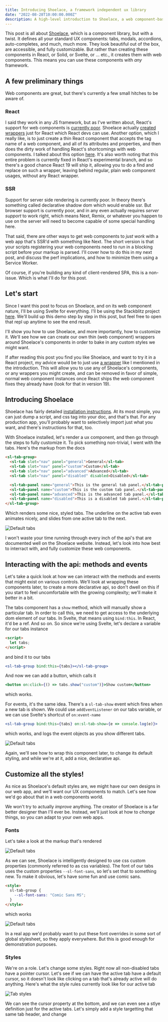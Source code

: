 ```yaml
---
title: Introducing Shoelace, a framework independent ux library
date: "2022-08-28T10:00:00.000Z"
description: A high-level introduction to Shoelace, a web component-based ux library.
---
```


This post is all about [Shoelace](https://shoelace.style/), which is a component library, but with a twist. It defines all your standard UX components: tabs, modals, accordions, auto-completes, and much, much more. They look beautiful out of the box, are accessible, and fully customizable. But rather than creating these components in React, or Solid, or Svelte, or ... etc., it creates them with web components. This means you can use these components with _any_ framework.

## A few preliminary things

Web components are great, but there's currently a few small hitches to be aware of.

### React

I said they work in any JS framework, but as I've written about, React's support for web components is [currently poor](https://css-tricks.com/building-interoperable-web-components-react/#aa-react-is-a-different-beast). Shoelace actually [created wrappers](https://shoelace.style/frameworks/react?id=usage) just for React which React devs can use. Another option, which I really like, is to just create a thin React component that accepts the tag name of a web component, and all of its attributes and properties, and then does the dirty work of handling React's shortcomings with web components. I talked about this option [here](https://css-tricks.com/building-interoperable-web-components-react/#aa-option-2-wrap-it). It's also worth noting that this entire problem is currently fixed in React's experimental branch, and so there's a good chance React 19 will ship it, allowing you to do a find and replace on such a wrapper, leaving behind regular, plain web component usages, without any React wrapper.

### SSR

Support for server side rendering is currently poor. In theory there's something called declarative shadow dom which would enable ssr. But browser support is currently poor, and in any even actually requires _server support_ to work right, which means Next, Remix, or whatever you happen to use on the server will need to become capable of some special handling here.

That said, there are other ways to get web components to _just work_ with a web app that's SSR'd with something like Next. The short version is that your scripts registering your web components need to run in a blocking script before your markup is parsed. I'll cover how to do this in my next post, and discuss the perf implications, and how to minimize them using a Service Worker.

Of course, if you're building any kind of client-rendered SPA, this is a non-issue. Which is what I'll do for this post.

## Let's start

Since I want this post to focus on Shoelace, and on its web component nature, I'll be using Svelte for everything. I'll be using the Stackblitz project [here](https://stackblitz.com/edit/vitejs-vite-4dm7sb?file=index.html). We'll build up this demo step by step in this post, but feel free to open that repl up anytime to see the end result.

I'll show you how to use Shoelace, and more importantly, how to customize it. We'll see how we can create our own thin (web component) wrappers around Shoelace's components in order to bake in any custom styles we might want.

If after reading this post you find you like Shoelace, and want to try it in a React project, my advice would be to just use [a wrapper](https://css-tricks.com/building-interoperable-web-components-react/#aa-option-2-wrap-it) like I mentioned in the introduction. This will allow you to use any of Shoelace's components, or any wrappers you might create, and can be removed in favor of simple, normal web component instances once React ships the web component fixes they already have (look for that in version 19).

## Introducing Shoelace

Shoelace has fairly detailed [installation instructions](https://shoelace.style/getting-started/installation). At its most simple, you can just dump a script, and css tag into your doc, and that's that. For any production app, you'll probably want to selectively import just what you want, and there's instructions for that, too.

With Shoelace installed, let's render a ux component, and then go through the steps to fully customize it. To pick something non-trivial, I went with the tabs. Here's the markup from the docs

```html
<sl-tab-group>
  <sl-tab slot="nav" panel="general">General</sl-tab>
  <sl-tab slot="nav" panel="custom">Custom</sl-tab>
  <sl-tab slot="nav" panel="advanced">Advanced</sl-tab>
  <sl-tab slot="nav" panel="disabled" disabled>Disabled</sl-tab>

  <sl-tab-panel name="general">This is the general tab panel.</sl-tab-panel>
  <sl-tab-panel name="custom">This is the custom tab panel.</sl-tab-panel>
  <sl-tab-panel name="advanced">This is the advanced tab panel.</sl-tab-panel>
  <sl-tab-panel name="disabled">This is a disabled tab panel.</sl-tab-panel>
</sl-tab-group>
```

Which renders some nice, styled tabs. The underline on the active tab even animates nicely, and slides from one active tab to the next.

![Default tabs](/shoelace-intro/img1-default-tabs.jpg)

I won't waste your time running through every inch of the api's that are documented well on the Shoelace website. Instead, let's look into how best to interract with, and fully customize these web components.

## Interacting with the api: methods and events

Let's take a quick look at how we can interact with the methods and events that might exist on various controls. We'll look at wrapping these components later, to create a more declarative api, so don't dwell on this if you start to feel uncomfortable with the growing complexity; we'll make it better in a bit.

The tabs component has a `show` method, which will manually show a particular tab. In order to call this, we need to get access to the underlying dom element of our tabs. In Svelte, that means using `bind:this`. In React, it'd be a ref. And so on. So since we're using Svelte, let's declare a variable for our tabs instance

```html
<script>
  let tabs;
</script>
```

and bind it to our tabs

```jsx
<sl-tab-group bind:this={tabs}></sl-tab-group>
```

And now we can add a button, which calls it

```jsx
<button on:click={() => tabs.show("custom")}>Show custom</button>
```

which works.

For events, it's the same idea. There's a `sl-tab-show` event which fires when a new tab is shown. We could use `addEventListener` on our tabs variable, or we can use Svelte's shortcut of `on:event-name`

```jsx
<sl-tab-group bind:this={tabs} on:sl-tab-show={e => console.log(e)}>
```

which works, and logs the event objects as you show different tabs.

![Default tabs](/shoelace-intro/img2-event-obj.jpg)

Again, we'll see how to wrap this component later, to change its default styling, and while we're at it, add a nice, declarative api.

## Customize all the styles!

As nice as Shoelace's default styles are, we might have our own designs in our web app, and we'll want our UX components to match. Let's see how we'd go about that in a web components world.

We won't try to actually _improve_ anything. The creator of Shoelace is a far better designer than I'll ever be. Instead, we'll just look at how to _change_ things, so you can adapt to your own web apps.

### Fonts

Let's take a look at the markup that's rendered

![Default tabs](/shoelace-intro/img3-tabs-markup.jpg)

As we can see, Shoelace is intelligently designed to use css custom properties (commonly referred to as css variables). The font of our tabs uses the custom properties `--sl-font-sans`, so let's set that to something new. To make it obvious, let's have some fun and use comic sans.

```html
<style>
  sl-tab-group {
    --sl-font-sans: "Comic Sans MS";
  }
</style>
```

which works

![Default tabs](/shoelace-intro/img4-custom-font.jpg)

In a real app we'd probably want to put these font overrides in some sort of global stylesheet, so they apply everywhere. But this is good enough for demonstration purposes.

### Styles

We're on a role. Let's change some styles. Right now all non-disabled tabs have a pointer cursor. Let's see if we can have the active tab have a default cursor, so it doesn't look like clicking on a tab that's already active will do anything. Here's what the style rules currently look like for our active tab

![Tab styles](/shoelace-intro/img5-tab-styles.jpg)

We can see the cursor property at the bottom, and we can even see a stlye definition just for the active tabs. Let's simply add a style targetting that same tab header, and change
